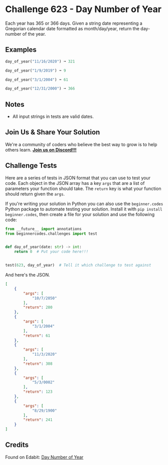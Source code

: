 # Challenge 623 - Day Number of Year

Each year has 365 or 366 days. Given a string date representing a Gregorian calendar date formatted as month/day/year, return the day-number of the year.

## Examples
```python
day_of_year("11/16/2020") ➞ 321

day_of_year("1/9/2019") ➞ 9

day_of_year("3/1/2004") ➞ 61

day_of_year("12/31/2000") ➞ 366
```
## Notes

- All input strings in tests are valid dates.

## Join Us & Share Your Solution

We're a community of coders who believe the best way to grow is to help others learn. **[Join us on Discord!!!](https://discord.gg/sfHykntuGy)**

## Challenge Tests

Here are a series of tests in JSON format that you can use to test your code. Each object in the JSON array has a key `args` that are a list of parameters your function should take. The `return` key is what your function should return given the `args`. 

If you're writing your solution in Python you can also use the `beginner.codes` Python package to automate testing your solution. Install it with `pip install beginner.codes`, then create a file for your solution and use the following code:
```python
from __future__ import annotations
from beginnercodes.challenges import test


def day_of_year(date: str) -> int:
    return 0  # Put your code here!!!


test(623, day_of_year)  # Tell it which challenge to test against
```
And here's the JSON.
```json
[
    {
        "args": [
            "10/7/2050"
        ],
        "return": 280
    },
    {
        "args": [
            "3/1/2004"
        ],
        "return": 61
    },
    {
        "args": [
            "11/3/2020"
        ],
        "return": 308
    },
    {
        "args": [
            "5/3/0002"
        ],
        "return": 123
    },
    {
        "args": [
            "8/29/1900"
        ],
        "return": 241
    }
]
```
## Credits

Found on Edabit: [Day Number of Year](https://edabit.com/challenge/fTXXkQ7bfuQDjgNyH)
